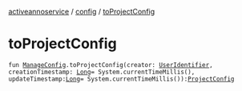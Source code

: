 [activeannoservice](../index.md) / [config](index.md) / [toProjectConfig](./to-project-config.md)

# toProjectConfig

`fun `[`ManageConfig`](-manage-config/index.md)`.toProjectConfig(creator: `[`UserIdentifier`](-user-identifier.md)`, creationTimestamp: `[`Long`](https://kotlinlang.org/api/latest/jvm/stdlib/kotlin/-long/index.html)` = System.currentTimeMillis(), updateTimestamp: `[`Long`](https://kotlinlang.org/api/latest/jvm/stdlib/kotlin/-long/index.html)` = System.currentTimeMillis()): `[`ProjectConfig`](-project-config/index.md)